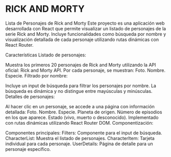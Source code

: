 # RICK AND MORTY

Lista de Personajes de Rick and Morty
Este proyecto es una aplicación web desarrollada con React que permite visualizar un listado de personajes de la serie Rick and Morty. Incluye funcionalidades como búsqueda por nombre y visualización detallada de cada personaje utilizando rutas dinámicas con React Router.

Características
Listado de personajes:

Muestra los primeros 20 personajes de Rick and Morty utilizando la API oficial: Rick and Morty API.
Por cada personaje, se muestran:
Foto.
Nombre.
Especie.
Filtrado por nombre:

Incluye un input de búsqueda para filtrar los personajes por nombre.
La búsqueda es dinámica y no distingue entre mayúsculas y minúsculas.
Detalles de personajes:

Al hacer clic en un personaje, se accede a una página con información detallada:
Foto.
Nombre.
Especie.
Planeta de origen.
Número de episodios en los que aparece.
Estado (vivo, muerto o desconocido).
Implementado con rutas dinámicas utilizando React Router DOM.
Componentización:

Componentes principales:
Filters: Componente para el input de búsqueda.
CharacterList: Muestra el listado de personajes.
CharacterItem: Tarjeta individual para cada personaje.
UserDetails: Página de detalle para un personaje específico.



